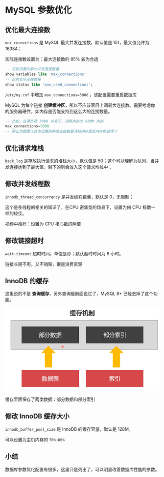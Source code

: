 # MySQL 参数优化

## 优化最大连接数

`max_connections` 是 MySQL 最大并发连接数，默认值是  151，最大值允许为 16384；

实际连接数设置为：最大连接数的 85% 较为合适

```sql
-- 目前设置的最大并发连接数量
show variables like 'max_connections' 
-- 目前实际连接数量
show status like 'max_used_connections';
```

`/etc/my.cnf` 中增加 `max_connections=5000` ，该配置需要重启数据库

MySQL 为每个链接  **创建缓冲区**，所以不应该盲目上调最大连接数。需要考虑你的服务器硬件，如内存是否能支持到这么大的连接数量。

```sql
-- 比如，在满负荷 3000 并发下，消耗内存为 800M 内存
max_connections=3000
-- 那么你就要计算你设置的并发连接数量消耗内存是否内存能装得下
```

## 优化请求堆栈

`back_log` 是存放执行请求的堆栈大小，默认值是 50；这个可以理解为队列，当并发连接达到了最大值，剩下的则会放入这个请求堆栈中；

## 修改并发线程数

`innodb_thread_concurrency` 是并发线程数量，默认是 0，无限制；

这个是多线程的相关的知识了，在CPU 密集型的场景下，设置为何 CPU 核数一样的较佳。

视频中推荐：设置为 CPU 核心数的两倍

## 修改链接超时

`wait-timeout` 超时时间，单位是秒；默认超时时间为 8 小时。

链接长期不用，又不销毁，很是浪费资源

## InnoDB 的缓存

这里说的不是 **查询缓存**，另外查询缓前面说过了，MySQL 8+ 已经去掉了这个功能。

![image-20200614182205307](./assets/image-20200614182205307.png)

缓存里面保存了两类数据：部分数据和部分索引

## 修改 InnoDB 缓存大小

`innodb_buffer_pool_size` 是 InnoDB 的缓存容量，默认是 128M。

可以设置为主机内存的 `70%~80%`



## 小结

数据库参数优化配置有很多，这里只是列出了，可以明显改善数据库性能的参数。